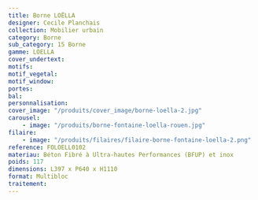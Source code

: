 ```yaml
---
title: Borne LOËLLA
designer: Cecile Planchais
collection: Mobilier urbain
category: Borne
sub_category: 15 Borne
gamme: LOELLA
cover_undertext:
motifs:
motif_vegetal:
motif_window:
portes:
bal:
personnalisation:
cover_image: "/produits/cover_image/borne-loella-2.jpg"
carousel:
    - image: "/produits/borne-fontaine-loella-rouen.jpg"
filaire:
    - image: "/produits/filaires/filaire-borne-fontaine-loella-2.png"
reference: FOLOELL0102
materiau: Béton Fibré à Ultra-hautes Performances (BFUP) et inox
poids: 117
dimensions: L397 x P640 x H1110
format: Multibloc
traitement:
---
```

